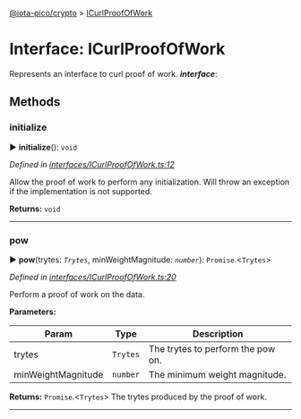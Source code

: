 [@iota-pico/crypto](../README.md) > [ICurlProofOfWork](../interfaces/icurlproofofwork.md)



# Interface: ICurlProofOfWork


Represents an interface to curl proof of work.
*__interface__*: 



## Methods
<a id="initialize"></a>

###  initialize

► **initialize**(): `void`



*Defined in [interfaces/ICurlProofOfWork.ts:12](https://github.com/iotaeco/iota-pico-crypto/blob/79d7f23/src/interfaces/ICurlProofOfWork.ts#L12)*



Allow the proof of work to perform any initialization. Will throw an exception if the implementation is not supported.




**Returns:** `void`





___

<a id="pow"></a>

###  pow

► **pow**(trytes: *`Trytes`*, minWeightMagnitude: *`number`*): `Promise`.<`Trytes`>



*Defined in [interfaces/ICurlProofOfWork.ts:20](https://github.com/iotaeco/iota-pico-crypto/blob/79d7f23/src/interfaces/ICurlProofOfWork.ts#L20)*



Perform a proof of work on the data.


**Parameters:**

| Param | Type | Description |
| ------ | ------ | ------ |
| trytes | `Trytes`   |  The trytes to perform the pow on. |
| minWeightMagnitude | `number`   |  The minimum weight magnitude. |





**Returns:** `Promise`.<`Trytes`>
The trytes produced by the proof of work.






___


